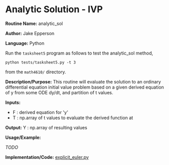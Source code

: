 # Analytic Solution - IVP

**Routine Name:** analytic_sol

**Author:** Jake Epperson

**Language:** Python

Run the `tasksheet5` program as follows to test the analytic_sol method,

    python tests/tasksheet5.py -t 3

from the `math4610/` directory.

**Description/Purpose:** This routine will evaluate the solution to an ordinary differential equation initial value problem based on a given derived equation of y from some ODE dy/dt, and partition of t values.

**Inputs:**

- F : derived equation for 'y'
- T : np.array of t values to evaluate the derived function at

**Output:** Y : np.array of resulting values

**Usage/Example:**
    
*TODO*

**Implementation/Code:** [explicit_euler.py](../../src/differentiation/explicit_euler.py)